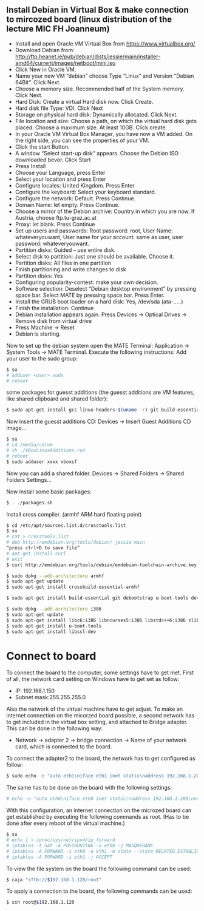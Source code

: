 ## Install Debian in Virtual Box & make connection to mircozed board (linux distribution of the lecture MIC FH Joanneum)

 - Install and open Oracle VM Virtual Box from https://www.virtualbox.org/
 - Download Debian from: http://ftp.heanet.ie/pub/debian/dists/jessie/main/installer-amd64/current/images/netboot/mini.iso
 - Click New in Oracle VM.
 - Name your new VM “debian” choose Type “Linux” and Version “Debian 64Bit”. Click Next.
 - Choose a memory size. Recommended half of the System memory. Click Next.
 - Hard Disk: Create a virtual Hard disk now. Click Create.
 - Hard disk file Type: VDI. Click Next
 - Storage on physical hard disk: Dynamically allocated. Click Next.
 - File location and size: Choose a path, on which the virtual hard disk gets placed. Choose a maximum size. At least 10GB. Click create.
 - In your Oracle VM Virtual Box Manager, you have now a VM added. On the right side, you can see the properties of your VM.
 - Click the start Button. 
 - A window “Select start-up disk” appears. Choose the Debian ISO downloaded bevor. Click Start
 - Press Install
 - Choose your Language, press Enter
 - Select your location and press Enter
 - Configure locales: United Kingdom. Press Enter
 - Configure the keyboard: Select your keyboard standard.
 - Configure the network: Default. Press Continue.
 - Domain Name: let empty. Press Continue.
 - Choose a mirror of the Debian archive: Country in which you are now. If Austria, choose ftp.tu-graz.ac.at
 - Proxy: let blank. Press Continue
 - Set up users and passwords: Root password: root, User Name: whateveryouwant, User name for your account: same as user, user password: whateveryouwant.
 - Partition disks: Guided – use entire disk.
 - Select disk to partition: Just one should be available. Choose it.
 - Partition disks: All files in one partition
 - Finish partitioning and write changes to disk
 - Partition disks: Yes
 - Configuring popularity-contest: make your own decision.
 - Software selection: Deselect “Debian desktop environment” by pressing space bar. Select MATE by pressing space bar. Press Enter.
 - Install the GRUB boot loader on a hard disk: Yes, /dev/sda (ata-…..)
 - Finish the installation: Continue
 - Debian installation appears again. Press Devices -> Optical Drives -> Remove disk from virtual drive
 - Press Machine -> Reset
 - Debian is starting.




Now to set up the debian system open the MATE Terminal:
Application -> System Tools -> MATE Terminal.
Execute the following instructions:
Add your user to the sudo group:

```sh
$ su -
# adduser <user> sudo
# reboot
```
some packages for guesst additions (the guesst additions are VM features, like shared clipboard and shared folder):

```sh
$ sudo apt-get install gcc linux-headers-$(uname -r) git build-essential
```

Now insert the guesst additions CD:
Devices -> Insert Guest Additions CD image…
```sh
$ su
# cd /media/cdrom
# sh ./VBoxLinuxAdditions.run 
# reboot
$ sudo adduser xxxx vboxsf
```
Now you can add a shared folder. 
Devices -> Shared Folders -> Shared Folders Settings…

Now install some basic packages:
```sh
$ . ./packages.sh
```


Install cross compiler. (armhf ARM hard floating point)

```sh
$ cd /etc/apt/sources.list.d/crosstools.list
$ su
# cat > crosstools.list
# deb http://emdebian.org/tools/debian/ jessie main
“press ctrl+D to save file”
# apt-get install curl
# exit
$ curl http://emdebian.org/tools/debian/emdebian-toolchain-archive.key | sudo apt-key add –

$ sudo dpkg --add-architecture armhf
$ sudo apt-get update
$ sudo apt-get install crossbuild-essential-armhf

$ sudo apt-get install build-essential git debootstrap u-boot-tools device-tree-compiler

$ sudo dpkg --add-architecture i386
$ sudo apt-get update
$ sudo apt-get install libc6:i386 libncurses5:i386 libstdc++6:i386 zlib1g:i386 
$ sudo apt-get install u-boot-tools
$ sudo apt-get install libssl-dev
```

# Connect to board

To connect the board to the computer, some settings have to get met. First of all, the network card setting on Windows have to get set as follow:

*	IP: 192.168.1.150 
*	Subnet mask:255.255.255.0

Also the network of the virtual machine have to get adjust. To make an internet connection on the micorzed board possible, a second network has to get included in the virtual box setting, and attached to Bridge adapter. This can be done in the following way: 

* Network -> adapter 2 -> bridge connection -> Name of your network card, which is connected to the board. 

To connect the adapter2 to the board, the network has to get configured as follow:

```sh
$ sudo echo -e "auto eth1\niface eth1 inet static\naddress 192.168.1.200\nnetmask 255.255.255.0\n" >> /etc/network/interfaces
```

The same has to be done on the board with the following settings:

```sh
# echo -e "auto eth0\niface eth0 inet static\naddress 192.168.1.200\nnetmask 255.255.255.0\ngateway 192.168.1.200 " >> /etc/network/interfaces
```

With this configuration, an internet connection on the microzed board can get established by executing the following commands as root. (Has to be done after every reboot of the virtual machine.)

```sh
$ su
# echo 1 > /proc/sys/net/ipv4/ip_forward
# iptables -t nat -A POSTROUTING -o eth0 -j MASQUERADE
# iptables -A FORWARD -i eth0 -o eth1 -m state --state RELATED,ESTABLISHED -j ACCEPT
# iptables -A FORWARD -i eth1 -j ACCEPT
```

To view the file system on the board the following command can be used:
```sh
$ caja "sftb://$192.168.1.120/root"
```
To apply a connection to the board, the following commands can be used:
```sh
$ ssh root@$192.168.1.120
```
